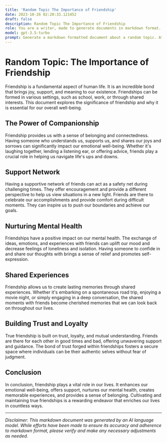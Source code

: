 ```yaml
---
title: 'Random Topic The Importance of Friendship'
date: 2023-10-26 02:20:33.121452
draft: false
description: Random Topic The Importance of Friendship
role: You are a writer, made to generate documents in markdown format. It is very important that all of the documents you generate are in valid markdown format.
model: gpt-3.5-turbo
prompt: Generate a markdown formatted document about a random topic. At the bottom, include a disclaimer explaining that the document was generated by you. The first line of the document should be the title. Make sure that the entire document is in proper markdown format, using a mix of various tags to make the document visually appealing.
---
```


# Random Topic: The Importance of Friendship

Friendship is a fundamental aspect of human life. It is an incredible bond that brings joy, support, and meaning to our existence. Friendships can be formed in various settings, such as school, work, or through shared interests. This document explores the significance of friendship and why it is essential for our overall well-being.

## The Power of Companionship

Friendship provides us with a sense of belonging and connectedness. Having someone who understands us, supports us, and shares our joys and sorrows can significantly impact our emotional well-being. Whether it's laughing together, lending a listening ear, or offering advice, friends play a crucial role in helping us navigate life's ups and downs.

## Support Network

Having a supportive network of friends can act as a safety net during challenging times. They offer encouragement and provide a different perspective to help us view situations in a new light. Friends are there to celebrate our accomplishments and provide comfort during difficult moments. They can inspire us to push our boundaries and achieve our goals.

## Nurturing Mental Health

Friendships have a positive impact on our mental health. The exchange of ideas, emotions, and experiences with friends can uplift our mood and decrease feelings of loneliness and isolation. Having someone to confide in and share our thoughts with brings a sense of relief and promotes self-expression.

## Shared Experiences

Friendship allows us to create lasting memories through shared experiences. Whether it's embarking on a spontaneous road trip, enjoying a movie night, or simply engaging in a deep conversation, the shared moments with friends become cherished memories that we can look back on throughout our lives.

## Building Trust and Loyalty

True friendship is built on trust, loyalty, and mutual understanding. Friends are there for each other in good times and bad, offering unwavering support and guidance. The bond of trust forged within friendships fosters a secure space where individuals can be their authentic selves without fear of judgment.

## Conclusion

In conclusion, friendship plays a vital role in our lives. It enhances our emotional well-being, offers support, nurtures our mental health, creates memorable experiences, and provides a sense of belonging. Cultivating and maintaining true friendships is a rewarding endeavor that enriches our lives in countless ways.

***

*Disclaimer: This markdown document was generated by an AI language model. While efforts have been made to ensure its accuracy and adherence to markdown format, please verify and make any necessary adjustments as needed.*